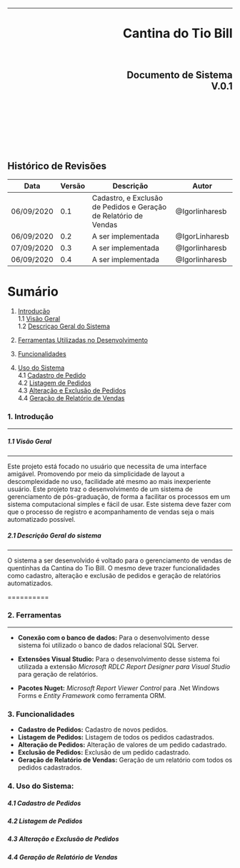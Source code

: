 ***
<h1 align="right" > Cantina do Tio Bill

<br>
<br>

<h2 align="right" >Documento de Sistema<br> V.0.1
<br>
<br>
<br>
<br>
<br>
<br>

Histórico de Revisões
---------------------

  |**Data**    | **Versão** |  **Descrição**                                                                        |    **Autor**   |
  |------------|------------| --------------------------------------------------------------------------------------|----------------|
  | 06/09/2020 | 0.1        | Cadastro, e Exclusão de Pedidos e Geração de Relatório de Vendas                                                           | @Igorlinharesb |
  | 06/09/2020 | 0.2        | A ser implementada                                                             | @IgorLinharesb |
  | 07/09/2020 | 0.3        | A ser implementada                         | @Igorlinharesb |
  | 06/09/2020 | 0.4        | A ser implementada                                    | @Igorlinharesb |


Sumário
=======
 1. [Introdução](#Introdução)<br>
    1.1 [Visão Geral](#visão-geral)<br>
    1.2 [Descriçao Geral do Sistema](#descrição-geral-do-sistema)<br>

 2. [Ferramentas Utilizadas no Desenvolvimento](#ferramentas)<br>
 3. [Funcionalidades](#funcionalidades)
 4. [Uso do Sistema](#uso-do-sistema)<br>
    4.1 [Cadastro de Pedido](#cadastro-de-pedidos)<br>
    4.2 [Listagem de Pedidos](#listagem-de-peedidos)<br>
    4.3 [Alteração e Exclusão de Pedidos](#alteração-e-exclusão-de-pedidos)<br>
    4.4 [Geração de Relatório de Vendas](#geracao-de-relatorio-de-vendas)<br>
    
    
### 1. Introdução
-----------

##### 1.1 Visão Geral
-----------

<p> Este projeto está focado no usuário que necessita de uma interface amigável. Promovendo por meio da simplicidade de layout a descomplexidade no uso, facilidade até mesmo ao mais inexperiente usuário. Este projeto traz o
desenvolvimento de um sistema de gerenciamento de pós-graduação, de forma a
facilitar os processos em um sistema computacional simples e fácil de usar. Este sistema deve fazer com que o processo de registro e acompanhamento de vendas seja o mais automatizado possível. </p>

##### 2.1 Descrição Geral do sistema
-----------

<p></p>
<p>O sistema a ser desenvolvido é voltado para
o gerenciamento de vendas de quentinhas da Cantina do Tio Bill. O mesmo deve trazer funcionalidades como cadastro, alteração e exclusão de pedidos e geração de relatórios automatizados.</p>


==========
### 2. Ferramentas
------------

* **Conexão com o banco de dados:** Para o desenvolvimento desse sistema foi utilizado o banco de dados relacional SQL Server.

* **Extensões Visual Studio:** Para o desenvolvimento desse sistema foi utilizada a extensão *Microsoft RDLC Report Designer para Visual Studio* para geração de relatórios.

* **Pacotes Nuget:** *Microsoft Report Viewer Control* para .Net Windows Forms e *Entity Framework* como ferramenta ORM.

### 3. Funcionalidades

* **Cadastro de Pedidos:** Cadastro de novos pedidos.
* **Listagem de Pedidos:** Listagem de todos os pedidos cadastrados.
* **Alteração de Pedidos:** Alteração de valores de um pedido cadastrado.
* **Exclusão de Pedidos:** Exclusão de um pedido cadastrado.
* **Geração de Relatório de Vendas:** Geração de um relatório com todos os pedidos cadastrados.

### 4. Uso do Sistema:


  ##### 4.1 Cadastro de Pedidos


  ##### 4.2 Listagem de Pedidos


  ##### 4.3 Alteração e Exclusão de Pedidos


  ##### 4.4 Geração de Relatório de Vendas











